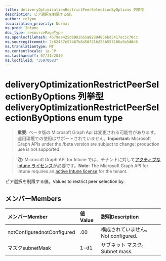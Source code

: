 ```yaml
---
title: deliveryOptimizationRestrictPeerSelectionByOptions 列挙型
description: ピア選択を制限する値。
author: rolyon
localization_priority: Normal
ms.prod: Intune
doc_type: resourcePageType
ms.openlocfilehash: 4679ea425d6982665a92094856bd5417ac5c70cc
ms.sourcegitcommit: 2c62457e57467b8d50f21b255b553106a9a5d8d6
ms.translationtype: MT
ms.contentlocale: ja-JP
ms.lasthandoff: 07/31/2019
ms.locfileid: "35970683"
---
```

# <a name="deliveryoptimizationrestrictpeerselectionbyoptions-enum-type"></a><span data-ttu-id="845ec-103">deliveryOptimizationRestrictPeerSelectionByOptions 列挙型</span><span class="sxs-lookup"><span data-stu-id="845ec-103">deliveryOptimizationRestrictPeerSelectionByOptions enum type</span></span>

> <span data-ttu-id="845ec-104">**重要:** ベータ版の Microsoft Graph Api は変更される可能性があります。運用環境での使用はサポートされていません。</span><span class="sxs-lookup"><span data-stu-id="845ec-104">**Important:** Microsoft Graph APIs under the /beta version are subject to change; production use is not supported.</span></span>

> <span data-ttu-id="845ec-105">**注:** Microsoft Graph API for Intune では、テナントに対して[アクティブな intune ライセンス](https://go.microsoft.com/fwlink/?linkid=839381)が必要です。</span><span class="sxs-lookup"><span data-stu-id="845ec-105">**Note:** The Microsoft Graph API for Intune requires an [active Intune license](https://go.microsoft.com/fwlink/?linkid=839381) for the tenant.</span></span>

<span data-ttu-id="845ec-106">ピア選択を制限する値。</span><span class="sxs-lookup"><span data-stu-id="845ec-106">Values to restrict peer selection by.</span></span>

## <a name="members"></a><span data-ttu-id="845ec-107">メンバー</span><span class="sxs-lookup"><span data-stu-id="845ec-107">Members</span></span>
|<span data-ttu-id="845ec-108">メンバー</span><span class="sxs-lookup"><span data-stu-id="845ec-108">Member</span></span>|<span data-ttu-id="845ec-109">値</span><span class="sxs-lookup"><span data-stu-id="845ec-109">Value</span></span>|<span data-ttu-id="845ec-110">説明</span><span class="sxs-lookup"><span data-stu-id="845ec-110">Description</span></span>|
|:---|:---|:---|
|<span data-ttu-id="845ec-111">notConfigured</span><span class="sxs-lookup"><span data-stu-id="845ec-111">notConfigured</span></span>|<span data-ttu-id="845ec-112">.0</span><span class="sxs-lookup"><span data-stu-id="845ec-112">0</span></span>|<span data-ttu-id="845ec-113">構成されていません。</span><span class="sxs-lookup"><span data-stu-id="845ec-113">Not configured.</span></span>|
|<span data-ttu-id="845ec-114">マスク</span><span class="sxs-lookup"><span data-stu-id="845ec-114">subnetMask</span></span>|<span data-ttu-id="845ec-115">1-d</span><span class="sxs-lookup"><span data-stu-id="845ec-115">1</span></span>|<span data-ttu-id="845ec-116">サブネット マスク。</span><span class="sxs-lookup"><span data-stu-id="845ec-116">Subnet mask.</span></span>|





